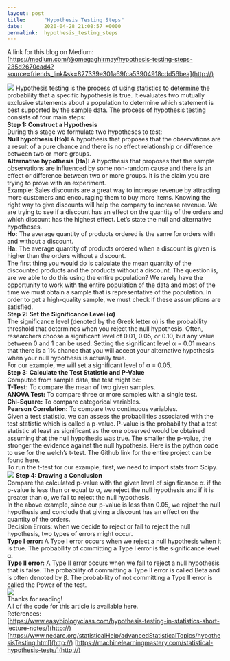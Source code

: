```yaml
---
layout: post
title:      "Hypothesis Testing Steps"
date:       2020-04-28 21:08:57 +0000
permalink:  hypothesis_testing_steps
---
```



A link for this blog on Medium:<br>
[https://medium.com/@omegaghirmay/hypothesis-testing-steps-235d2670cad4?source=friends_link&sk=827339e301a69fca53904918cdd56bea](http://)

![](https://user-images.githubusercontent.com/23279623/80536285-23e87200-8970-11ea-8dbe-24f92cb87f64.png)
Hypothesis testing is the process of using statistics to determine the probability that a specific hypothesis is true. It evaluates two mutually exclusive statements about a population to determine which statement is best supported by the sample data. The process of hypothesis testing consists of four main steps:<br>
**Step 1: Construct a Hypothesis**<br>
During this stage we formulate two hypotheses to test:<br>
**Null hypothesis (Ho):** A hypothesis that proposes that the observations are a result of a pure chance and there is no effect relationship or difference between two or more groups.<br>
**Alternative hypothesis (Ha):** A hypothesis that proposes that the sample observations are influenced by some non-random cause and there is an effect or difference between two or more groups. It is the claim you are trying to prove with an experiment.<br>
Example: Sales discounts are a great way to increase revenue by attracting more customers and encouraging them to buy more items. Knowing the right way to give discounts will help the company to increase revenue. We are trying to see if a discount has an effect on the quantity of the orders and which discount has the highest effect. Let’s state the null and alternative hypotheses.<br>
**Ho:** The average quantity of products ordered is the same for orders with and without a discount.<br>
**Ha:**  The average quantity of products ordered when a discount is given is higher than the orders without a discount.<br>
The first thing you would do is calculate the mean quantity of the discounted products and the products without a discount. The question is, are we able to do this using the entire population? We rarely have the opportunity to work with the entire population of the data and most of the time we must obtain a sample that is representative of the population. In order to get a high-quality sample, we must check if these assumptions are satisfied.<br>
**Step 2: Set the Significance Level (α)**<br>
The significance level (denoted by the Greek letter α) is the probability threshold that determines when you reject the null hypothesis. Often, researchers choose a significant level of 0.01, 0.05, or 0.10, but any value between 0 and 1 can be used. Setting the significant level α = 0.01 means that there is a 1% chance that you will accept your alternative hypothesis when your null hypothesis is actually true.<br>
For our example, we will set a significant level of α = 0.05.<br>
**Step 3: Calculate the Test Statistic and P-Value**<br>
Computed from sample data, the test might be:<br>
**T-Test:** To compare the mean of two given samples.<br>
**ANOVA Test:**  To compare three or more samples with a single test.<br>
**Chi-Square:**  To compare categorical variables.<br>
**Pearson Correlation:**  To compare two continuous variables.<br>
Given a test statistic, we can assess the probabilities associated with the test statistic which is called a p-value. P-value is the probability that a test statistic at least as significant as the one observed would be obtained assuming that the null hypothesis was true. The smaller the p-value, the stronger the evidence against the null hypothesis. Here is the python code to use for the welch’s t-test. The Github link for the entire project can be found here.<br>
To run the t-test for our example, first, we need to import stats from Scipy.<br>
![](https://user-images.githubusercontent.com/23279623/80536404-55f9d400-8970-11ea-9781-79ddbf8aff83.png)
**Step 4: Drawing a Conclusion**<br>
Compare the calculated p-value with the given level of significance α. if the p-value is less than or equal to α, we reject the null hypothesis and if it is greater than α, we fail to reject the null hypothesis.<br>
In the above example, since our p-value is less than 0.05, we reject the null hypothesis and conclude that giving a discount has an effect on the quantity of the orders.<br>
Decision Errors:
when we decide to reject or fail to reject the null hypothesis, two types of errors might occur.<br>
**Type I error:** A Type I error occurs when we reject a null hypothesis when it is true. The probability of committing a Type I error is the significance level α.<br>
**Type II error:**  A Type II error occurs when we fail to reject a null hypothesis that is false. The probability of committing a Type II error is called Beta and is often denoted by β. The probability of not committing a Type II error is called the Power of the test.<br>
![](https://user-images.githubusercontent.com/23279623/80536830-010a8d80-8971-11ea-8eda-9f211baae3b2.png)<br>
Thanks for reading!<br>
All of the code for this article is available here.<br>
References:<br>
[https://www.easybiologyclass.com/hypothesis-testing-in-statistics-short-lecture-notes/](http://)
[https://www.nedarc.org/statisticalHelp/advancedStatisticalTopics/hypothesisTesting.html](http://)
[https://machinelearningmastery.com/statistical-hypothesis-tests/](http://)

